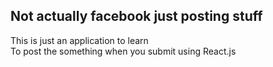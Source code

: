 ## Not actually facebook just posting stuff

This is just an application to learn<br>
To post the something when you submit using React.js